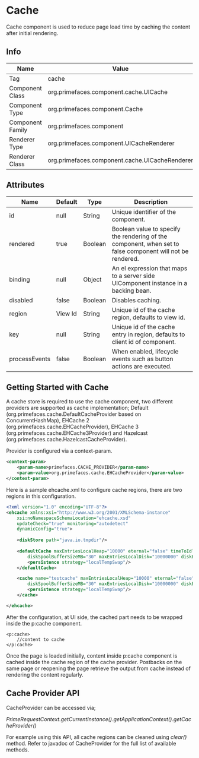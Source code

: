 # Cache
Cache component is used to reduce page load time by caching the content after initial rendering.

## Info

| Name | Value |
| - | - |
| Tag | cache
| Component Class | org.primefaces.component.cache.UICache
| Component Type | org.primefaces.component.Cache
| Component Family | org.primefaces.component |
| Renderer Type | org.primefaces.component.UICacheRenderer
| Renderer Class | org.primefaces.component.cache.UICacheRenderer

## Attributes

| Name | Default | Type | Description | 
| --- | --- | --- | --- |
| id | null | String | Unique identifier of the component.
| rendered | true | Boolean | Boolean value to specify the rendering of the component, when set to false component will not be rendered.
| binding | null | Object | An el expression that maps to a server side UIComponent instance in a backing bean.
| disabled | false | Boolean | Disables caching.
| region | View Id | String | Unique id of the cache region, defaults to view id.
| key | null | String | Unique id of the cache entry in region, defaults to client id of component.
| processEvents | false | Boolean | When enabled, lifecycle events such as button actions are executed.

## Getting Started with Cache
A cache store is required to use the cache component, two different providers are supported as cache
implementation; Default (org.primefaces.cache.DefaultCacheProvider based on ConcurrentHashMap), EHCache 2 (org.primefaces.cache.EHCacheProvider), EHCache 3 (org.primefaces.cache.EHCache3Provider) and Hazelcast (org.primefaces.cache.HazelcastCacheProvider).

Provider is configured via a context-param.

```xml
<context-param>
    <param-name>primefaces.CACHE_PROVIDER</param-name>
    <param-value>org.primefaces.cache.EHCacheProvider</param-value>
</context-param>
```
Here is a sample ehcache.xml to configure cache regions, there are two regions in this
configuration.

```xml
<?xml version="1.0" encoding="UTF-8"?>
<ehcache xmlns:xsi="http://www.w3.org/2001/XMLSchema-instance"
    xsi:noNamespaceSchemaLocation="ehcache.xsd"
    updateCheck="true" monitoring="autodetect"
    dynamicConfig="true">
    
    <diskStore path="java.io.tmpdir"/>
    
    <defaultCache maxEntriesLocalHeap="10000" eternal="false" timeToIdleSeconds="120" timeToLiveSeconds="120"
        diskSpoolBufferSizeMB="30" maxEntriesLocalDisk="10000000" diskExpiryThreadIntervalSeconds="120" memoryStoreEvictionPolicy="LRU">
        <persistence strategy="localTempSwap"/>
    </defaultCache>

    <cache name="testcache" maxEntriesLocalHeap="10000" eternal="false" timeToIdleSeconds="120" timeToLiveSeconds="120"
        diskSpoolBufferSizeMB="30" maxEntriesLocalDisk="10000000" diskExpiryThreadIntervalSeconds="120" memoryStoreEvictionPolicy="LRU">    
        <persistence strategy="localTempSwap"/>
    </cache>

</ehcache>
```
After the configuration, at UI side, the cached part needs to be wrapped inside the p:cache
component.

```xhtml
<p:cache>
    //content to cache
</p:cache>
```
Once the page is loaded initially, content inside p:cache component is cached inside the cache
region of the cache provider. Postbacks on the same page or reopening the page retrieve the output
from cache instead of rendering the content regularly.

## Cache Provider API
CacheProvider can be accessed via;

_PrimeRequestContext.getCurrentInstance().getApplicationContext().getCacheProvider()_

For example using this API, all cache regions can be cleaned using _clear()_ method. Refer to javadoc
of CacheProvider for the full list of available methods.

